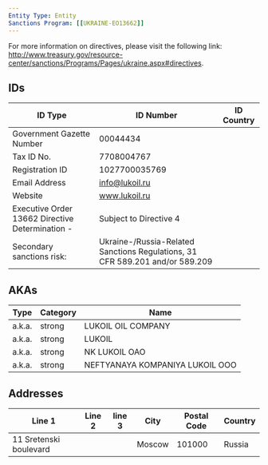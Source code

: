 ```yaml
---
Entity Type: Entity
Sanctions Program: [[UKRAINE-EO13662]]
---
```

For more information on directives, please visit the following link: http://www.treasury.gov/resource-center/sanctions/Programs/Pages/ukraine.aspx#directives.

## IDs
| ID Type | ID Number | ID Country |
|---------|-----------|------------|
| Government Gazette Number | 00044434 |  |
| Tax ID No. | 7708004767 |  |
| Registration ID | 1027700035769 |  |
| Email Address | info@lukoil.ru |  |
| Website | www.lukoil.ru |  |
| Executive Order 13662 Directive Determination - | Subject to Directive 4 |  |
| Secondary sanctions risk: | Ukraine-/Russia-Related Sanctions Regulations, 31 CFR 589.201 and/or 589.209 |  |


## AKAs
| Type | Category | Name      | 
|------|----------|-----------|
| a.k.a. | strong | LUKOIL OIL COMPANY |
| a.k.a. | strong | LUKOIL |
| a.k.a. | strong | NK LUKOIL OAO |
| a.k.a. | strong | NEFTYANAYA KOMPANIYA LUKOIL OOO |


## Addresses
| Line 1 | Line 2 | line 3 | City | Postal Code| Country | 
|--------|--------|--------|------|------------|---------|
| 11 Sretenski boulevard |  |  | Moscow | 101000 | Russia |

